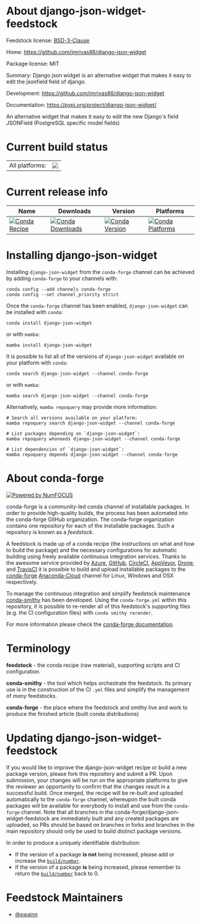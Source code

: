 About django-json-widget-feedstock
==================================

Feedstock license: [BSD-3-Clause](https://github.com/conda-forge/django-json-widget-feedstock/blob/main/LICENSE.txt)

Home: https://github.com/jmrivas86/django-json-widget

Package license: MIT

Summary: Django json widget is an alternative widget that makes it easy to edit the jsonfield field of django.

Development: https://github.com/jmrivas86/django-json-widget

Documentation: https://pypi.org/project/django-json-widget/

An alternative widget that makes it easy to edit the new Django's
field JSONField (PostgreSQL specific model fields)


Current build status
====================


<table><tr><td>All platforms:</td>
    <td>
      <a href="https://dev.azure.com/conda-forge/feedstock-builds/_build/latest?definitionId=18838&branchName=main">
        <img src="https://dev.azure.com/conda-forge/feedstock-builds/_apis/build/status/django-json-widget-feedstock?branchName=main">
      </a>
    </td>
  </tr>
</table>

Current release info
====================

| Name | Downloads | Version | Platforms |
| --- | --- | --- | --- |
| [![Conda Recipe](https://img.shields.io/badge/recipe-django--json--widget-green.svg)](https://anaconda.org/conda-forge/django-json-widget) | [![Conda Downloads](https://img.shields.io/conda/dn/conda-forge/django-json-widget.svg)](https://anaconda.org/conda-forge/django-json-widget) | [![Conda Version](https://img.shields.io/conda/vn/conda-forge/django-json-widget.svg)](https://anaconda.org/conda-forge/django-json-widget) | [![Conda Platforms](https://img.shields.io/conda/pn/conda-forge/django-json-widget.svg)](https://anaconda.org/conda-forge/django-json-widget) |

Installing django-json-widget
=============================

Installing `django-json-widget` from the `conda-forge` channel can be achieved by adding `conda-forge` to your channels with:

```
conda config --add channels conda-forge
conda config --set channel_priority strict
```

Once the `conda-forge` channel has been enabled, `django-json-widget` can be installed with `conda`:

```
conda install django-json-widget
```

or with `mamba`:

```
mamba install django-json-widget
```

It is possible to list all of the versions of `django-json-widget` available on your platform with `conda`:

```
conda search django-json-widget --channel conda-forge
```

or with `mamba`:

```
mamba search django-json-widget --channel conda-forge
```

Alternatively, `mamba repoquery` may provide more information:

```
# Search all versions available on your platform:
mamba repoquery search django-json-widget --channel conda-forge

# List packages depending on `django-json-widget`:
mamba repoquery whoneeds django-json-widget --channel conda-forge

# List dependencies of `django-json-widget`:
mamba repoquery depends django-json-widget --channel conda-forge
```


About conda-forge
=================

[![Powered by
NumFOCUS](https://img.shields.io/badge/powered%20by-NumFOCUS-orange.svg?style=flat&colorA=E1523D&colorB=007D8A)](https://numfocus.org)

conda-forge is a community-led conda channel of installable packages.
In order to provide high-quality builds, the process has been automated into the
conda-forge GitHub organization. The conda-forge organization contains one repository
for each of the installable packages. Such a repository is known as a *feedstock*.

A feedstock is made up of a conda recipe (the instructions on what and how to build
the package) and the necessary configurations for automatic building using freely
available continuous integration services. Thanks to the awesome service provided by
[Azure](https://azure.microsoft.com/en-us/services/devops/), [GitHub](https://github.com/),
[CircleCI](https://circleci.com/), [AppVeyor](https://www.appveyor.com/),
[Drone](https://cloud.drone.io/welcome), and [TravisCI](https://travis-ci.com/)
it is possible to build and upload installable packages to the
[conda-forge](https://anaconda.org/conda-forge) [Anaconda-Cloud](https://anaconda.org/)
channel for Linux, Windows and OSX respectively.

To manage the continuous integration and simplify feedstock maintenance
[conda-smithy](https://github.com/conda-forge/conda-smithy) has been developed.
Using the ``conda-forge.yml`` within this repository, it is possible to re-render all of
this feedstock's supporting files (e.g. the CI configuration files) with ``conda smithy rerender``.

For more information please check the [conda-forge documentation](https://conda-forge.org/docs/).

Terminology
===========

**feedstock** - the conda recipe (raw material), supporting scripts and CI configuration.

**conda-smithy** - the tool which helps orchestrate the feedstock.
                   Its primary use is in the construction of the CI ``.yml`` files
                   and simplify the management of *many* feedstocks.

**conda-forge** - the place where the feedstock and smithy live and work to
                  produce the finished article (built conda distributions)


Updating django-json-widget-feedstock
=====================================

If you would like to improve the django-json-widget recipe or build a new
package version, please fork this repository and submit a PR. Upon submission,
your changes will be run on the appropriate platforms to give the reviewer an
opportunity to confirm that the changes result in a successful build. Once
merged, the recipe will be re-built and uploaded automatically to the
`conda-forge` channel, whereupon the built conda packages will be available for
everybody to install and use from the `conda-forge` channel.
Note that all branches in the conda-forge/django-json-widget-feedstock are
immediately built and any created packages are uploaded, so PRs should be based
on branches in forks and branches in the main repository should only be used to
build distinct package versions.

In order to produce a uniquely identifiable distribution:
 * If the version of a package **is not** being increased, please add or increase
   the [``build/number``](https://docs.conda.io/projects/conda-build/en/latest/resources/define-metadata.html#build-number-and-string).
 * If the version of a package **is** being increased, please remember to return
   the [``build/number``](https://docs.conda.io/projects/conda-build/en/latest/resources/define-metadata.html#build-number-and-string)
   back to 0.

Feedstock Maintainers
=====================

* [@swainn](https://github.com/swainn/)

